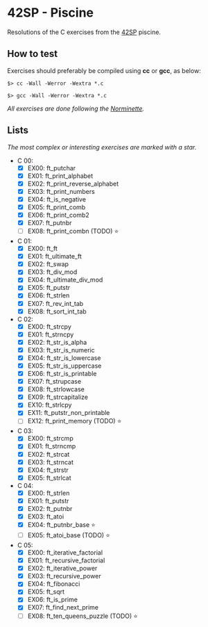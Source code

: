 # 42SP - Piscine
Resolutions of the C exercises from the [42SP](https://www.42sp.org.br/) piscine.

## How to test 
Exercises should preferably be compiled using **cc** or **gcc**, as below:

```
$> cc -Wall -Werror -Wextra *.c
```

```
$> gcc -Wall -Werror -Wextra *.c
```

*All exercises are done following the [Norminette](https://github.com/42School/norminette).*

## Lists
*The most complex or interesting exercises are marked with a star.*

- C 00:
	- [x] EX00: ft_putchar
	- [x] EX01: ft_print_alphabet
	- [x] EX02: ft_print_reverse_alphabet
	- [x] EX03: ft_print_numbers
	- [x] EX04: ft_is_negative
	- [x] EX05: ft_print_comb
	- [x] EX06: ft_print_comb2
	- [x] EX07: ft_putnbr
	- [ ] EX08: ft_print_combn (TODO) ⭐

- C 01:
	- [x] EX00: ft_ft
	- [x] EX01: ft_ultimate_ft
	- [x] EX02: ft_swap
	- [x] EX03: ft_div_mod
	- [x] EX04: ft_ultimate_div_mod
	- [x] EX05: ft_putstr
	- [x] EX06: ft_strlen
	- [x] EX07: ft_rev_int_tab
	- [x] EX08: ft_sort_int_tab

- C 02:
	- [x] EX00: ft_strcpy
	- [x] EX01: ft_strncpy
	- [x] EX02: ft_str_is_alpha
	- [x] EX03: ft_str_is_numeric
	- [x] EX04: ft_str_is_lowercase
	- [x] EX05: ft_str_is_uppercase
	- [x] EX06: ft_str_is_printable
	- [x] EX07: ft_strupcase
	- [x] EX08: ft_strlowcase
	- [x] EX09: ft_strcapitalize
	- [x] EX10: ft_strlcpy
	- [x] EX11: ft_putstr_non_printable
	- [ ] EX12: ft_print_memory (TODO) ⭐

- C 03:
	- [x] EX00: ft_strcmp
	- [x] EX01: ft_strncmp
	- [x] EX02: ft_strcat
	- [x] EX03: ft_strncat
	- [x] EX04: ft_strstr
	- [x] EX05: ft_strlcat

- C 04:
	- [x] EX00: ft_strlen
	- [x] EX01: ft_putstr
	- [x] EX02: ft_putnbr
	- [x] EX03: ft_atoi
	- [x] EX04: ft_putnbr_base ⭐
	- [ ] EX05: ft_atoi_base (TODO) ⭐

- C 05:
	- [x] EX00: ft_iterative_factorial
	- [x] EX01: ft_recursive_factorial
	- [x] EX02: ft_iterative_power
	- [x] EX03: ft_recursive_power
	- [x] EX04: ft_fibonacci
	- [x] EX05: ft_sqrt
	- [x] EX06: ft_is_prime
	- [x] EX07: ft_find_next_prime
	- [ ] EX08: ft_ten_queens_puzzle (TODO) ⭐